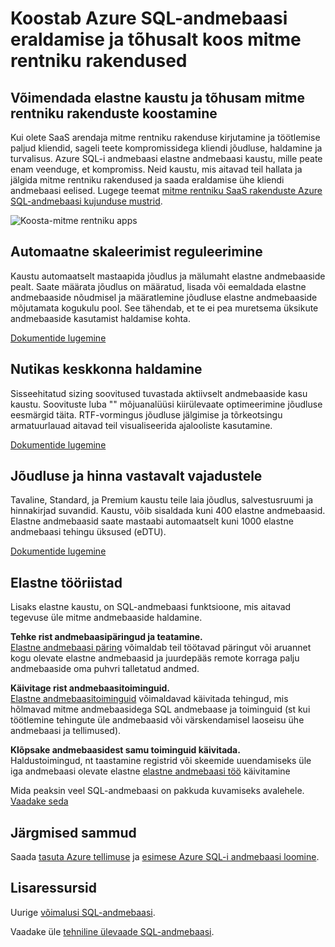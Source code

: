 <properties
   pageTitle="Azure'i SQL-andmebaasi koostab mitme rentniku rakenduste eraldamise ja tõhusalt"
   description="Siit saate teada, kuidas SQL-andmebaasi koostab mitme rentniku rakendused"
   keywords=""
   services="sql-database"
   documentationCenter=""
   authors="CarlRabeler"
   manager="jhubbard"
   editor=""/>

<tags
   ms.service="sql-database"
   ms.devlang="NA"
   ms.topic="article"
   ms.tgt_pltfrm="NA"
   ms.workload="data-management"
   ms.date="10/13/2016"
   ms.author="carlrab"/>

# <a name="builds-multi-tenant-apps-with-azure-sql-database-with-isolation-and-efficiency"></a>Koostab Azure SQL-andmebaasi eraldamise ja tõhusalt koos mitme rentniku rakendused

## <a name="leverage-elastic-pools-and-build-more-efficient-multi-tenant-apps"></a>Võimendada elastne kaustu ja tõhusam mitme rentniku rakenduste koostamine

Kui olete SaaS arendaja mitme rentniku rakenduse kirjutamine ja töötlemise paljud kliendid, sageli teete kompromissidega kliendi jõudluse, haldamine ja turvalisus. Azure SQL-i andmebaasi elastne andmebaasi kaustu, mille peate enam veenduge, et kompromiss. Neid kaustu, mis aitavad teil hallata ja jälgida mitme rentniku rakendused ja saada eraldamise ühe kliendi andmebaasi eelised. Lugege teemat [mitme rentniku SaaS rakenduste Azure SQL-andmebaasi kujunduse mustrid](sql-database-design-patterns-multi-tenancy-saas-applications.md).

![Koosta-mitme rentniku apps](./media/sql-database-build-multi-tenant-apps/sql-database-build-multi-tenant-apps.png)

## <a name="auto-scaling-you-control"></a>Automaatne skaleerimist reguleerimine

Kaustu automaatselt mastaapida jõudlus ja mälumaht elastne andmebaaside pealt. Saate määrata jõudlus on määratud, lisada või eemaldada elastne andmebaaside nõudmisel ja määratlemine jõudluse elastne andmebaaside mõjutamata kogukulu pool. See tähendab, et te ei pea muretsema üksikute andmebaaside kasutamist haldamise kohta.

[Dokumentide lugemine](sql-database-elastic-pool.md)

## <a name="intelligent-management-of-your-environment"></a>Nutikas keskkonna haldamine

Sisseehitatud sizing soovitused tuvastada aktiivselt andmebaaside kasu kaustu. Soovituste luba "" mõjuanalüüsi kiirülevaate optimeerimine jõudluse eesmärgid täita. RTF-vormingus jõudluse jälgimise ja tõrkeotsingu armatuurlauad aitavad teil visualiseerida ajalooliste kasutamine.

[Dokumentide lugemine](sql-database-elastic-pool-guidance.md)

## <a name="performance-and-price-to-meet-your-needs"></a>Jõudluse ja hinna vastavalt vajadustele

Tavaline, Standard, ja Premium kaustu teile laia jõudlus, salvestusruumi ja hinnakirjad suvandid. Kaustu, võib sisaldada kuni 400 elastne andmebaasid. Elastne andmebaasid saate mastaabi automaatselt kuni 1000 elastne andmebaasi tehingu üksused (eDTU).

[Dokumentide lugemine](https://azure.microsoft.com/pricing/details/sql-database/?b=16.50)

## <a name="elastic-tools"></a>Elastne tööriistad

Lisaks elastne kaustu, on SQL-andmebaasi funktsioone, mis aitavad tegevuse üle mitme andmebaaside haldamine.

**Tehke rist andmebaasipäringud ja teatamine.**  
[Elastne andmebaasi päring](sql-database-elastic-query-overview.md) võimaldab teil töötavad päringut või aruannet kogu olevate elastne andmebaasid ja juurdepääs remote korraga palju andmebaaside oma puhvri talletatud andmed.

**Käivitage rist andmebaasitoiminguid.**  
[Elastne andmebaasitoiminguid](sql-database-elastic-transactions-overview.md) võimaldavad käivitada tehingud, mis hõlmavad mitme andmebaasidega SQL andmebaase ja toiminguid (st kui töötlemine tehingute üle andmebaasid või värskendamisel laoseisu ühe andmebaasi ja tellimused).

**Klõpsake andmebaasidest samu toiminguid käivitada.**  
Haldustoimingud, nt taastamine registrid või skeemide uuendamiseks üle iga andmebaasi olevate elastne [elastne andmebaasi töö](sql-database-elastic-jobs-overview.md) käivitamine

Mida peaksin veel SQL-andmebaasi on pakkuda kuvamiseks avalehele.
[Vaadake seda](https://azure.microsoft.com/services/sql-database/) 

## <a name="next-steps"></a>Järgmised sammud

Saada [tasuta Azure tellimuse](https://azure.microsoft.com/get-started/) ja [esimese Azure SQL-i andmebaasi loomine](sql-database-get-started.md).

## <a name="additional-resources"></a>Lisaressursid

Uurige [võimalusi SQL-andmebaasi](https://azure.microsoft.com/services/sql-database/).
 
Vaadake üle [tehniline ülevaade SQL-andmebaasi](sql-database-technical-overview.md).  

